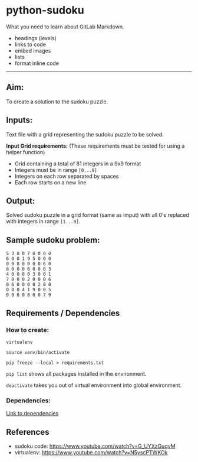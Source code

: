 # python-sudoku

What you need to learn about GitLab Markdown.

* headings (levels)
* links to code
* embed images
* lists
* format inline code

---

## Aim: 

To create a solution to the sudoku puzzle.

## Inputs:

Text file with a grid representing the sudoku puzzle to be solved.

**Input Grid requirements:**
(These requirements must be tested for using a helper function)

* Grid containing a total of 81 integers in a 9x9 format
* Integers must be in range `[0...9]`
* Integers on each row separated by spaces
* Each row starts on a new line

## Output:

Solved sudoku puzzle in a grid format (same as imput) with all 0's replaced with integers in range `[1...9]`.

## Sample sudoku problem:

```text
5 3 0 0 7 0 0 0 0
6 0 0 1 9 5 0 0 0
0 9 8 0 0 0 0 6 0
8 0 0 0 6 0 0 0 3
4 0 0 8 0 3 0 0 1
7 0 0 0 2 0 0 0 6
0 6 0 0 0 0 2 8 0
0 0 0 4 1 9 0 0 5
0 0 0 0 8 0 0 7 9
```

## Requirements / Dependencies 

### How to create:

`virtualenv`

`source venv/bin/activate`

`pip freeze --local > requirements.txt`

`pip list` shows all packages installed in the environment.

`deactivate` takes you out of virtual environment into global environment.

### Dependencies:

[Link to dependencies](requirements.txt)

## References

* sudoku code: https://www.youtube.com/watch?v=G_UYXzGuqvM
* virtualenv: https://www.youtube.com/watch?v=N5vscPTWKOk
